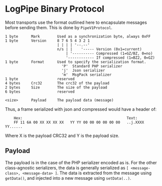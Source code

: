 LogPipe Binary Protocol
=======================

Most transports use the format outlined here to encapsulate messages before sending them.
This is done by `PipeV1Protocol`.

    1 byte      Mark        Used as a synchronization byte, always 0xFF
    1 byte      Version     8 7 6 5 4 3 2 1
                            | | | | '--.--'
                            n/s | |    '----- Version (0x1=current)
                                | '---------- Compressed (1=GZ/BZ, 0=no)
                                '------------ If compressed (1=BZ2, 0=GZ)
    1 byte      Format      Used to specify the serialization format.
                              'P'  Standard PHP serializer
                              'j'  Json serializer
                              'm'  MsgPack serializer
    1 byte                  reserved
    4 bytes     Crc32       The crc32 of the payload
    2 bytes     Size        The size of the payload
    6 bytes                 reserved

    <size>      Payload     The payload data (message)

Thus, a frame serialized with json and compressed would have a header of:

        Hex:                                                Text:
        FF 11 6A 00 XX XX XX XX   YY YY 00 00 00 00 00 00   ..j.XXXX YY......

Where X is the payload CRC32 and Y is the payload size.


## Payload

The payload is in the case of the PHP serializer encoded as is. For the other class-agnostic
serializers, the data is generally serialized as `[ <message-class>, <message-data> ]`. The
data is extracted from the message using `getData()`, and injected into a new message using
`setData(..)`.
